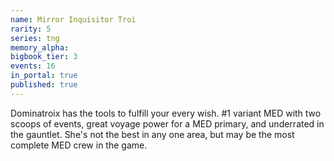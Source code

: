 ```yaml
---
name: Mirror Inquisitor Troi
rarity: 5
series: tng
memory_alpha:
bigbook_tier: 3
events: 16
in_portal: true
published: true
---
```


Dominatroix has the tools to fulfill your every wish. #1 variant MED with two scoops of events, great voyage power for a MED primary, and underrated in the gauntlet. She's not the best in any one area, but may be the most complete MED crew in the game.
